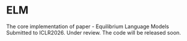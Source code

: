 # ELM
The core implementation of paper - Equilibrium Language Models
Submitted to ICLR2026. Under review.
The code will be released soon.
